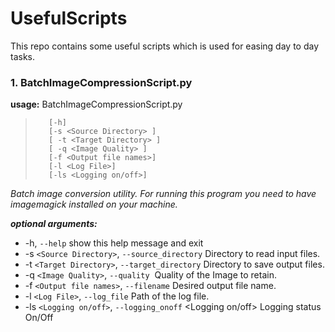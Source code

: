 # UsefulScripts
This repo contains some useful scripts which is used for easing day to day tasks.


### 1. BatchImageCompressionScript.py

**usage:** BatchImageCompressionScript.py 
>        [-h] 
>        [-s <Source Directory> ]
>        [ -t <Target Directory> ]
>        [ -q <Image Quality> ]
>        [-f <Output file names>] 
>        [-l <Log File>]
>        [-ls <Logging on/off>]


_Batch image conversion utility. For running this program you need to have_
_imagemagick installed on your machine._

_**optional arguments:**_
*   -h, `--help`            show this help message and exit
*   -s `<Source Directory>`, `--source_directory` <Source Directory>
                          Directory to read input files.
*   -t `<Target Directory>`, `--target_directory` <Target Directory>
                         Directory to save output files.
*   -q `<Image Quality>`, `--quality` <Image Quality>
                        Quality of the Image to retain.
*   -f `<Output file names>`, `--filename` <Output file names>
                        Desired output file name.
*   -l `<Log File>`, `--log_file` <Log File>
                        Path of the log file.
*   -ls `<Logging on/off>`, `--logging_onoff` <Logging on/off>
                        Logging status On/Off

